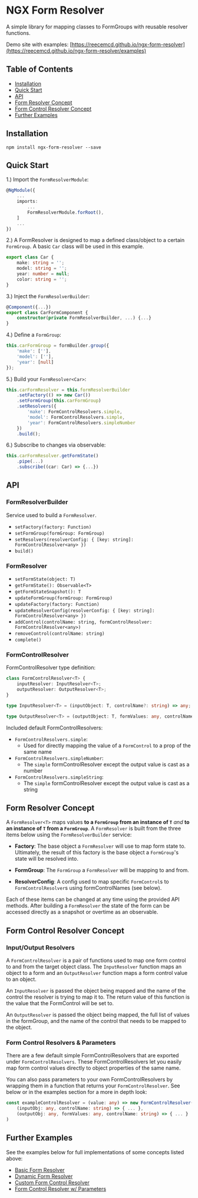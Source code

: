 # NGX Form Resolver

A simple library for mapping classes to FormGroups with reusable resolver functions.

Demo site with examples: [https://reecemcd.github.io/ngx-form-resolver](https://reecemcd.github.io/ngx-form-resolver/examples)



## Table of Contents

* [Installation](#installation)
* [Quick Start](#quick-start)
* [API](#api)
* [Form Resolver Concept](#form-resolver-concept)
* [Form Control Resolver Concept](#form-control-resolver-concept)
* [Further Examples](#further-examples)



## Installation

`npm install ngx-form-resolver --save`



## Quick Start

1.) Import the `FormResolverModule`:

```TypeScript
@NgModule({
    ...
    imports: 
        ...
        FormResolverModule.forRoot(),
    ]
    ...
})
```

2.) A FormResolver is designed to map a defined class/object to a certain `FormGroup`. A basic `Car` class will be used in this example.

```TypeScript
export class Car {
    make: string = '';
    model: string = '';
    year: number = null;
    color: string = '';
}
```

3.) Inject the `FormResolverBuilder`:

```TypeScript
@Component({...})
export class CarFormComponent {
    constructor(private FormResolverBuilder, ...) {...}
}
```

4.) Define a `FormGroup`:
```Typescript
this.carFormGroup = formBuilder.group({
    'make': [''],
    'model': [''],
    'year': [null]
});
```

5.) Build your `FormResolver<Car>`:
```Typescript
this.carFormResolver = this.formResolverBuilder
    .setFactory(() => new Car())
    .setFormGroup(this.carFormGroup)
    .setResolvers({
        'make': FormControlResolvers.simple,
        'model': FormControlResolvers.simple,
        'year': FormControlResolvers.simpleNumber
    })
    .build();
```

6.) Subscribe to changes via observable:
```Typescript
this.carFormResolver.getFormState()
    .pipe(...)
    .subscribe((car: Car) => {...})
```

## API

### FormResolverBuilder

Service used to build a `FormResolver`.

* `setFactory(factory: Function)`
* `setFormGroup(formGroup: FormGroup)`
* `setResolvers(resolverConfig: { [key: string]: FormControlResolver<any> })` 
* `build()`

### FormResolver

* `setFormState(object: T)`
* `getFormState(): Observable<T>`
* `getFormStateSnapshot(): T`
* `updateFormGroup(formGroup: FormGroup)`
* `updateFactory(factory: Function)`
* `updateResolverConfig(resolverConfig: { [key: string]: FormControlResolver<any> })`
* `addControl(controlName: string, formControlResolver: FormControlResolver<any>)`
* `removeControl(controlName: string)`
* `complete()`

### FormControlResolver

FormControlResolver type definition:

```Typescript
class FormControlResolver<T> {
    inputResolver: InputResolver<T>;
    outputResolver: OutputResolver<T>;
}
```
```Typescript
type InputResolver<T> = (inputObject: T, controlName?: string) => any;
```
```Typescript
type OutputResolver<T> = (outputObject: T, formValues: any, controlName?: string) => T;
```

Included default FormControlResolvers:
* `FormControlResolvers.simple`: 
    * Used for directly mapping the value of a `FormControl` to a prop of the same name
* `FormControlResolvers.simpleNumber`: 
    * The `simple` formControlResolver except the output value is cast as a number
* `FormControlResolvers.simpleString`: 
    * The `simple` formControlResolver except the output value is cast as a string



## Form Resolver Concept

A `FormResolver<T>` maps values **to a `FormGroup` from an instance of `T`** *and* **to an instance of `T` from a `FormGroup`**. A `FormResolver` is built from the three items below using the `FormResolverBuilder` service:

* **Factory**: The base object a `FormResolver` will use to map form state to. Ultimately, the result of this factory is the base object a `FormGroup`'s state will be resolved into.

* **FormGroup**: The `FormGroup` a `FormResolver` will be mapping to and from.

* **ResolverConfig**: A config used to map specific `FormControl`s to `FormControlResolver`s using formControlNames (see below).

Each of these items can be changed at any time using the provided API methods. After building a `FormResolver` the state of the form can be accessed directly as a snapshot or overtime as an observable.

## Form Control Resolver Concept

### Input/Output Resolvers

A `FormControlResolver` is a pair of functions used to map one form control to and from the target object class. The `InputResolver` function maps an object to a form and an `OutputResolver` function maps a form control value to an object.

An `InputResolver` is passed the object being mapped and the name of the control the resolver is trying to map it to. The return value of this function is the value that the FormControl will be set to.

An `OutputResolver` is passed the object being mapped, the full list of values in the formGroup, and the name of the control that needs to be mapped to the object.

### Form Control Resolvers & Parameters

There are a few default simple FormControlResolvers that are exported under `FormControlResolvers`. These FormControlResolvers let you easily map form control values directly to object properties of the same name.

You can also pass parameters to your own FormControlResolvers by wrapping them in a function that returns your `FormControlResolver`. See below or in the examples section for a more in depth look:
```Typescript
const exampleControlResolver = (value: any) => new FormControlResolver(
    (inputObj: any, controlName: string) => { ... },
    (outputObj: any, formValues: any, controlName: string) => { ... }
)
```

## Further Examples

See the examples below for full implementations of some concepts listed above: 

* [Basic Form Resolver](https://github.com/reecemcd/ngx-form-resolver/tree/master/src/app/examples/1-basic-form-resolver)
* [Dynamic Form Resolver](https://github.com/reecemcd/ngx-form-resolver/tree/master/src/app/examples/2-dynamic-form-resolver)
* [Custom Form Control Resolver](https://github.com/reecemcd/ngx-form-resolver/tree/master/src/app/examples/3-custom-form-control-resolver)
* [Form Control Resolver w/ Parameters](https://github.com/reecemcd/ngx-form-resolver/tree/master/src/app/examples/4-form-control-resolver-parameters)